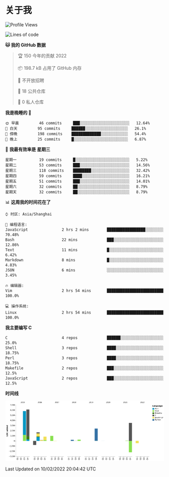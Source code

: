 # 关于我

<!--START_SECTION:waka-->
![Profile Views](http://img.shields.io/badge/%E4%B8%AA%E4%BA%BA%E5%B0%81%E9%9D%A2%E8%A7%82%E7%9C%8B%E6%AC%A1%E6%95%B0-47-blue)

![Lines of code](https://img.shields.io/badge/%E4%BB%8E%E3%80%8C%E4%BD%A0%E5%A5%BD%E4%B8%96%E7%95%8C%E3%80%8D%E6%88%91%E5%B7%B2%E7%BB%8F%E5%86%99%E4%BA%86-19%20Thousand%20%E8%A1%8C%E4%BB%A3%E7%A0%81-blue)

**🐱 我的 GitHub 数据** 

> 🏆 150 今年的贡献 2022
 > 
> 📦 198.7 kB 占用了 GitHub 内存 
 > 
> 🚫 不开放招聘
 > 
> 📜 18 公共仓库 
 > 
> 🔑 0 私人仓库  
 > 
**我是晚睡的 🦉** 

```text
🌞 早晨         46 commits     ███░░░░░░░░░░░░░░░░░░░░░░   12.64% 
🌆 白天         95 commits     ██████░░░░░░░░░░░░░░░░░░░   26.1% 
🌃 傍晚         198 commits    █████████████░░░░░░░░░░░░   54.4% 
🌙 晚上         25 commits     █░░░░░░░░░░░░░░░░░░░░░░░░   6.87%

```
📅 **我最有效率是 星期三** 

```text
星期一          19 commits     █░░░░░░░░░░░░░░░░░░░░░░░░   5.22% 
星期二          53 commits     ███░░░░░░░░░░░░░░░░░░░░░░   14.56% 
星期三          118 commits    ████████░░░░░░░░░░░░░░░░░   32.42% 
星期四          59 commits     ████░░░░░░░░░░░░░░░░░░░░░   16.21% 
星期五          51 commits     ███░░░░░░░░░░░░░░░░░░░░░░   14.01% 
星期六          32 commits     ██░░░░░░░░░░░░░░░░░░░░░░░   8.79% 
星期天          32 commits     ██░░░░░░░░░░░░░░░░░░░░░░░   8.79%

```


📊 **这周我的时间花在了** 

```text
⌚︎ 时区: Asia/Shanghai

💬 编程语言: 
JavaScript               2 hrs 2 mins        █████████████████░░░░░░░░   70.48% 
Bash                     22 mins             ███░░░░░░░░░░░░░░░░░░░░░░   12.86% 
Text                     11 mins             █░░░░░░░░░░░░░░░░░░░░░░░░   6.42% 
Markdown                 8 mins              █░░░░░░░░░░░░░░░░░░░░░░░░   4.83% 
JSON                     6 mins              ░░░░░░░░░░░░░░░░░░░░░░░░░   3.45%

🔥 编辑器: 
Vim                      2 hrs 54 mins       █████████████████████████   100.0%

💻 操作系统: 
Linux                    2 hrs 54 mins       █████████████████████████   100.0%

```

**我主要编写 C** 

```text
C                        4 repos             ██████░░░░░░░░░░░░░░░░░░░   25.0% 
Shell                    3 repos             ████░░░░░░░░░░░░░░░░░░░░░   18.75% 
Perl                     3 repos             ████░░░░░░░░░░░░░░░░░░░░░   18.75% 
Makefile                 2 repos             ███░░░░░░░░░░░░░░░░░░░░░░   12.5% 
JavaScript               2 repos             ███░░░░░░░░░░░░░░░░░░░░░░   12.5%

```


**时间线**

![Chart not found](https://raw.githubusercontent.com/Arondight/Arondight/master/charts/bar_graph.png) 


 Last Updated on 10/02/2022 20:04:42 UTC
<!--END_SECTION:waka-->
